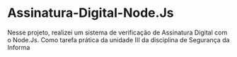 # Assinatura-Digital-Node.Js
Nesse projeto, realizei um sistema de verificação de Assinatura Digital com o Node.Js. Como tarefa prática da unidade III da disciplina de Segurança da Informa
